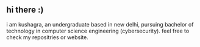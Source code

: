 ## hi there :)

i am kushagra, an undergraduate based in new delhi, pursuing bachelor of technology in computer science engineering (cybersecurity). feel free to check my repositries or website.
